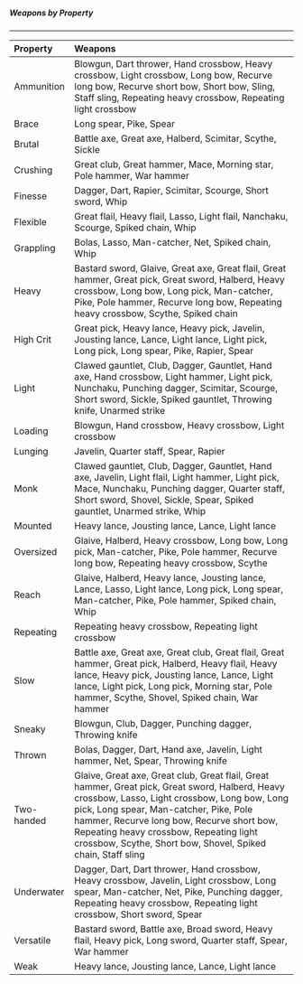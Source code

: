 ##### Weapons by Property
___
| Property | Weapons |
|:-|:-|
| Ammunition | Blowgun, Dart thrower, Hand crossbow, Heavy crossbow, Light crossbow, Long bow, Recurve long bow, Recurve short bow, Short bow, Sling, Staff sling, Repeating heavy crossbow, Repeating light crossbow |
| Brace | Long spear, Pike, Spear |
| Brutal | Battle axe, Great axe, Halberd, Scimitar, Scythe, Sickle |
| Crushing | Great club, Great hammer, Mace, Morning star, Pole hammer, War hammer |
| Finesse | Dagger, Dart, Rapier, Scimitar, Scourge, Short sword, Whip |
| Flexible | Great flail, Heavy flail, Lasso, Light flail, Nanchaku, Scourge, Spiked chain, Whip |
| Grappling | Bolas, Lasso, Man-catcher, Net, Spiked chain, Whip |
| Heavy | Bastard sword, Glaive, Great axe, Great flail, Great hammer, Great pick, Great sword, Halberd, Heavy crossbow, Long bow, Long pick, Man-catcher, Pike, Pole hammer, Recurve long bow, Repeating heavy crossbow, Scythe, Spiked chain |
| High Crit | Great pick, Heavy lance, Heavy pick, Javelin, Jousting lance, Lance, Light lance, Light pick, Long pick, Long spear, Pike, Rapier, Spear |
| Light | Clawed gauntlet, Club, Dagger, Gauntlet, Hand axe, Hand crossbow, Light hammer, Light pick, Nunchaku, Punching dagger, Scimitar, Scourge, Short sword, Sickle, Spiked gauntlet, Throwing knife, Unarmed strike |
| Loading | Blowgun, Hand crossbow, Heavy crossbow, Light crossbow |
| Lunging | Javelin, Quarter staff, Spear, Rapier |
| Monk | Clawed gauntlet, Club, Dagger, Gauntlet, Hand axe, Javelin, Light flail, Light hammer, Light pick, Mace, Nunchaku, Punching dagger, Quarter staff, Short sword, Shovel, Sickle, Spear, Spiked gauntlet, Unarmed strike, Whip |
| Mounted | Heavy lance, Jousting lance, Lance, Light lance |
| Oversized | Glaive, Halberd, Heavy crossbow, Long bow, Long pick, Man-catcher, Pike, Pole hammer, Recurve long bow, Repeating heavy crossbow, Scythe |
| Reach | Glaive, Halberd, Heavy lance, Jousting lance, Lance, Lasso, Light lance, Long pick, Long spear, Man-catcher, Pike, Pole hammer, Spiked chain, Whip |
| Repeating | Repeating heavy crossbow, Repeating light crossbow |
| Slow | Battle axe, Great axe, Great club, Great flail, Great hammer, Great pick, Halberd, Heavy flail, Heavy lance, Heavy pick, Jousting lance, Lance, Light lance, Light pick, Long pick, Morning star, Pole hammer, Scythe, Shovel, Spiked chain, War hammer |
| Sneaky | Blowgun, Club, Dagger, Punching dagger, Throwing knife |
| Thrown | Bolas, Dagger, Dart, Hand axe, Javelin, Light hammer, Net, Spear, Throwing knife |
| Two-handed | Glaive, Great axe, Great club, Great flail, Great hammer, Great pick, Great sword, Halberd, Heavy crossbow, Lasso, Light crossbow, Long bow, Long pick, Long spear, Man-catcher, Pike, Pole hammer, Recurve long bow, Recurve short bow, Repeating heavy crossbow, Repeating light crossbow, Scythe, Short bow, Shovel, Spiked chain, Staff sling |
| Underwater | Dagger, Dart, Dart thrower, Hand crossbow, Heavy crossbow, Javelin, Light crossbow, Long spear, Man-catcher, Net, Pike, Punching dagger, Repeating heavy crossbow, Repeating light crossbow, Short sword, Spear |
| Versatile | Bastard sword, Battle axe, Broad sword, Heavy flail, Heavy pick, Long sword, Quarter staff, Spear, War hammer |
| Weak | Heavy lance, Jousting lance, Lance, Light lance |
